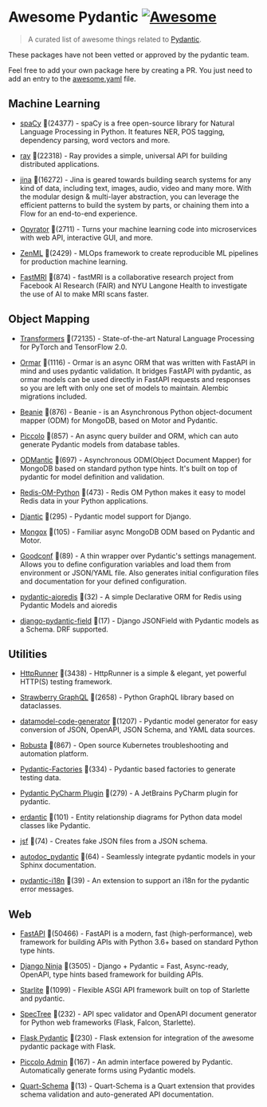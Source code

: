 # Awesome Pydantic [![Awesome](https://awesome.re/badge-flat.svg)](https://github.com/sindresorhus/awesome)

> A curated list of awesome things related to [Pydantic](https://pydantic-docs.helpmanual.io/).

These packages have not been vetted or approved by the pydantic team.

Feel free to add your own package here by creating a PR. You just need to add an entry to the [awesome.yaml](./awesome.yaml) file.


## Machine Learning
  
- [spaCy](https://github.com/explosion/spaCy) 🌟(24377) - spaCy is a free open-source library for Natural Language Processing in Python. It features NER, POS tagging, dependency parsing, word vectors and more.
  
- [ray](https://github.com/ray-project/ray) 🌟(22318) - Ray provides a simple, universal API for building distributed applications.
  
- [jina](https://github.com/jina-ai/jina) 🌟(16272) - Jina is geared towards building search systems for any kind of data, including text, images, audio, video and many more. With the modular design & multi-layer abstraction, you can leverage the efficient patterns to build the system by parts, or chaining them into a Flow for an end-to-end experience.
  
- [Opyrator](https://github.com/ml-tooling/opyrator) 🌟(2711) - Turns your machine learning code into microservices with web API, interactive GUI, and more.
  
- [ZenML](https://github.com/zenml-io/zenml) 🌟(2429) - MLOps framework to create reproducible ML pipelines for production machine learning.
  
- [FastMRI](https://github.com/facebookresearch/fastMRI) 🌟(874) - fastMRI is a collaborative research project from Facebook AI Research (FAIR) and NYU Langone Health to investigate the use of AI to make MRI scans faster.
  

## Object Mapping
  
- [Transformers](https://github.com/huggingface/transformers) 🌟(72135) - State-of-the-art Natural Language Processing for PyTorch and TensorFlow 2.0.
  
- [Ormar](https://github.com/collerek/ormar) 🌟(1116) - Ormar is an async ORM that was written with FastAPI in mind and uses pydantic validation. It bridges FastAPI with pydantic, as ormar models can be used directly in FastAPI requests and responses so you are left with only one set of models to maintain. Alembic migrations included.
  
- [Beanie](https://github.com/roman-right/beanie) 🌟(876) - Beanie - is an Asynchronous Python object-document mapper (ODM) for MongoDB, based on Motor and Pydantic.
  
- [Piccolo](https://github.com/piccolo-orm/piccolo) 🌟(857) - An async query builder and ORM, which can auto generate Pydantic models from database tables.
  
- [ODMantic](https://github.com/art049/odmantic) 🌟(697) - Asynchronous ODM(Object Document Mapper) for MongoDB based on standard python type hints. It's built on top of pydantic for model definition and validation.
  
- [Redis-OM-Python](https://github.com/redis/redis-om-python) 🌟(473) - Redis OM Python makes it easy to model Redis data in your Python applications.
  
- [Djantic](https://github.com/jordaneremieff/djantic) 🌟(295) - Pydantic model support for Django.
  
- [Mongox](https://github.com/aminalaee/mongox) 🌟(105) - Familiar async MongoDB ODM based on Pydantic and Motor.
  
- [Goodconf](https://github.com/lincolnloop/goodconf) 🌟(89) - A thin wrapper over Pydantic's settings management. Allows you to define configuration variables and load them from environment or JSON/YAML file. Also generates initial configuration files and documentation for your defined configuration.
  
- [pydantic-aioredis](https://github.com/andrewthetechie/pydantic-aioredis) 🌟(32) - A simple Declarative ORM for Redis using Pydantic Models and aioredis
  
- [django-pydantic-field](https://github.com/surenkov/django-pydantic-field) 🌟(17) - Django JSONField with Pydantic models as a Schema. DRF supported.
  

## Utilities
  
- [HttpRunner](https://github.com/httprunner/httprunner) 🌟(3438) - HttpRunner is a simple & elegant, yet powerful HTTP(S) testing framework.
  
- [Strawberry GraphQL](https://github.com/strawberry-graphql/strawberry) 🌟(2658) - Python GraphQL library based on dataclasses.
  
- [datamodel-code-generator](https://github.com/koxudaxi/datamodel-code-generator) 🌟(1207) - Pydantic model generator for easy conversion of JSON, OpenAPI, JSON Schema, and YAML data sources.
  
- [Robusta](https://github.com/robusta-dev/robusta) 🌟(867) - Open source Kubernetes troubleshooting and automation platform.
  
- [Pydantic-Factories](https://github.com/Goldziher/pydantic-factories) 🌟(334) - Pydantic based factories to generate testing data.
  
- [Pydantic PyCharm Plugin](https://github.com/koxudaxi/pydantic-pycharm-plugin) 🌟(279) - A JetBrains PyCharm plugin for pydantic.
  
- [erdantic](https://github.com/drivendataorg/erdantic) 🌟(101) - Entity relationship diagrams for Python data model classes like Pydantic.
  
- [jsf](https://github.com/ghandic/jsf) 🌟(74) - Creates fake JSON files from a JSON schema.
  
- [autodoc_pydantic](https://github.com/mansenfranzen/autodoc_pydantic) 🌟(64) - Seamlessly integrate pydantic models in your Sphinx documentation.
  
- [pydantic-i18n](https://github.com/boardpack/pydantic-i18n) 🌟(39) - An extension to support an i18n for the pydantic error messages.
  

## Web
  
- [FastAPI](https://github.com/tiangolo/fastapi) 🌟(50466) - FastAPI is a modern, fast (high-performance), web framework for building APIs with Python 3.6+ based on standard Python type hints.
  
- [Django Ninja](https://github.com/vitalik/django-ninja) 🌟(3505) - Django + Pydantic = Fast, Async-ready, OpenAPI, type hints based framework for building APIs.
  
- [Starlite](https://github.com/Goldziher/starlite) 🌟(1099) - Flexible ASGI API framework built on top of Starlette and pydantic.
  
- [SpecTree](https://github.com/0b01001001/spectree) 🌟(232) - API spec validator and OpenAPI document generator for Python web frameworks (Flask, Falcon, Starlette).
  
- [Flask Pydantic](https://github.com/bauerji/flask_pydantic) 🌟(230) - Flask extension for integration of the awesome pydantic package with Flask.
  
- [Piccolo Admin](https://github.com/piccolo-orm/piccolo_admin) 🌟(167) - An admin interface powered by Pydantic. Automatically generate forms using Pydantic models.
  
- [Quart-Schema](https://gitlab.com/pgjones/quart-schema) 🌟(13) - Quart-Schema is a Quart extension that provides schema validation and auto-generated API documentation.
  
